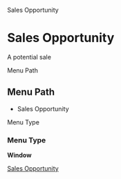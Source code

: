 
Sales Opportunity
# Sales Opportunity


A potential sale

Menu Path
## Menu Path



- Sales Opportunity

Menu Type
### Menu Type

**Window**


[Sales Opportunity](../../window-sales-opportunity.md)